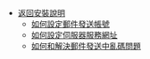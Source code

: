 * [返回安裝說明](INSTALLS/README)
    * [如何設定郵件發送帳號](INSTALLS/HOWTO/EMAIL/README#如何設定郵件發送帳號)
    * [如何設定伺服器服務網址](INSTALLS/HOWTO/202103090001/README#如何設定伺服器網址)
    * [如何和解決郵件發送中亂碼問題](INSTALLS/HOWTO/202103240001/README#如何和解決郵件發送中亂碼問題)